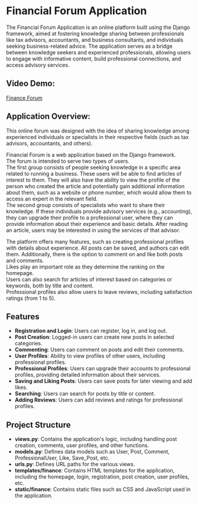 # Financial Forum Application

The Financial Forum Application is an online platform built using the Django framework, aimed at fostering knowledge sharing between professionals like tax advisors, accountants, and business consultants, and individuals seeking business-related advice. The application serves as a bridge between knowledge seekers and experienced professionals, allowing users to engage with informative content, build professional connections, and access advisory services.

## Video Demo:  
[Finance Forum](https://youtu.be/Eq32tfheDWo)

## Application Overview:

This online forum was designed with the idea of sharing knowledge among experienced individuals or specialists in their respective fields (such as tax advisors, accountants, and others).

Financial Forum is a web application based on the Django framework.  
The forum is intended to serve two types of users.  
The first group consists of people seeking knowledge in a specific area related to running a business. These users will be able to find articles of interest to them. They will also have the ability to view the profile of the person who created the article and potentially gain additional information about them, such as a website or phone number, which would allow them to access an expert in the relevant field.  
The second group consists of specialists who want to share their knowledge. If these individuals provide advisory services (e.g., accounting), they can upgrade their profile to a professional user, where they can provide information about their experience and basic details. After reading an article, users may be interested in using the services of that advisor.

The platform offers many features, such as creating professional profiles with details about experience. All posts can be saved, and authors can edit them. Additionally, there is the option to comment on and like both posts and comments.  
Likes play an important role as they determine the ranking on the homepage.  
Users can also search for articles of interest based on categories or keywords, both by title and content.  
Professional profiles also allow users to leave reviews, including satisfaction ratings (from 1 to 5).

## Features

- **Registration and Login**: Users can register, log in, and log out.
- **Post Creation**: Logged-in users can create new posts in selected categories.
- **Commenting**: Users can comment on posts and edit their comments.
- **User Profiles**: Ability to view profiles of other users, including professional profiles.
- **Professional Profiles**: Users can upgrade their accounts to professional profiles, providing detailed information about their services.
- **Saving and Liking Posts**: Users can save posts for later viewing and add likes.
- **Searching**: Users can search for posts by title or content.
- **Adding Reviews**: Users can add reviews and ratings for professional profiles.

## Project Structure

- **views.py**: Contains the application's logic, including handling post creation, comments, user profiles, and other functions.
- **models.py**: Defines data models such as User, Post, Comment, ProfessionalUser, Like, Save_Post, etc.
- **urls.py**: Defines URL paths for the various views.
- **templates/finance**: Contains HTML templates for the application, including the homepage, login, registration, post creation, user profiles, etc.
- **static/finance**: Contains static files such as CSS and JavaScript used in the application.
